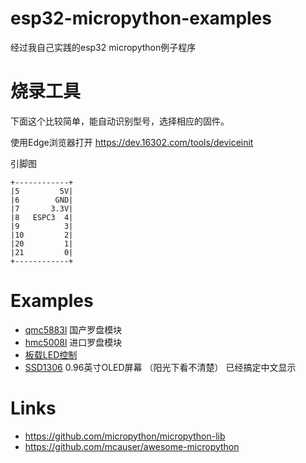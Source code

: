 # esp32-micropython-examples
经过我自己实践的esp32 micropython例子程序

# 烧录工具

下面这个比较简单，能自动识别型号，选择相应的固件。

使用Edge浏览器打开 <https://dev.16302.com/tools/deviceinit>

引脚图

```
+------------+           
|5         5V|           
|6        GND|           
|7       3.3V|
|8   ESPC3  4|
|9          3|
|10         2|
|20         1|
|21         0|
+------------+
```

# Examples

- [qmc5883l](qmc5883l) 国产罗盘模块
- [hmc5008l](hmc5883l) 进口罗盘模块
- [板载LED控制](builtin_led.py)
- [SSD1306](ssd1306) 0.96英寸OLED屏幕 （阳光下看不清楚） 已经搞定中文显示

# Links
- https://github.com/micropython/micropython-lib
- https://github.com/mcauser/awesome-micropython